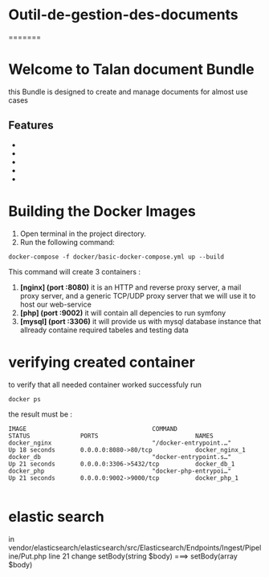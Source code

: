 # Outil-de-gestion-des-documents
=======
# Welcome to Talan document Bundle
this Bundle is designed to create and manage documents for almost use cases 

## Features

- 
- 
- 
- 
- 

# Building the Docker Images
1. Open terminal in the project directory.
2. Run the following command: 
```
docker-compose -f docker/basic-docker-compose.yml up --build

```

This command will create 3 containers :
1.	**[nginx] (port :8080)** it is an HTTP and reverse proxy server, a mail proxy server, and a generic TCP/UDP proxy server that we will use it to host our web-service
2.	**[php] (port :9002)**  it will contain all depencies to run symfony 
3.	**[mysql] (port :3306)**   it will provide us with mysql database instance that allready containe required tabeles and testing data

# verifying created container
to verify that all needed container worked successfuly run
``` 
docker ps

```
the result must be :
```
IMAGE                                   COMMAND                          STATUS              PORTS                           NAMES
docker_nginx                            "/docker-entrypoint.…"           Up 18 seconds       0.0.0.0:8080->80/tcp            docker_nginx_1
docker_db                               "docker-entrypoint.s…"           Up 21 seconds       0.0.0.0:3306->5432/tcp          docker_db_1
docker_php                              "docker-php-entrypoi…"           Up 21 seconds       0.0.0.0:9002->9000/tcp          docker_php_1


```
# elastic search 

in vendor/elasticsearch/elasticsearch/src/Elasticsearch/Endpoints/Ingest/Pipeline/Put.php line 21 
change setBody(string $body) ===> setBody(array $body)
